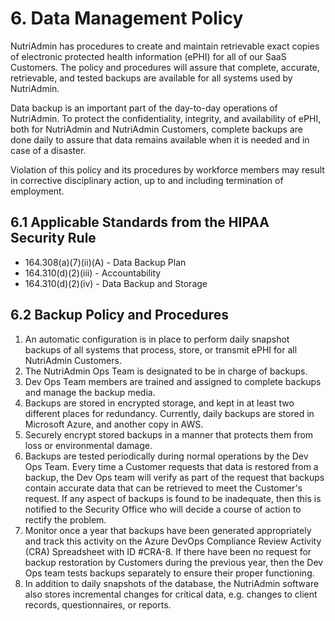 # 6. Data Management Policy

NutriAdmin has procedures to create and maintain retrievable exact copies of electronic protected health information (ePHI) for all of our SaaS Customers. The policy and procedures will assure that complete, accurate, retrievable, and tested backups are available for all systems used by NutriAdmin.

Data backup is an important part of the day-to-day operations of NutriAdmin. To protect the confidentiality, integrity, and availability of ePHI, both for NutriAdmin and NutriAdmin Customers, complete backups are done daily to assure that data remains available when it is needed and in case of a disaster.

Violation of this policy and its procedures by workforce members may result in corrective disciplinary action, up to and including termination of employment.

## 6.1 Applicable Standards from the HIPAA Security Rule

* 164.308(a)(7)(ii)(A) - Data Backup Plan
* 164.310(d)(2)(iii) - Accountability
* 164.310(d)(2)(iv) - Data Backup and Storage

## 6.2 Backup Policy and Procedures

1. An automatic configuration is in place to perform daily snapshot backups of all systems that process, store, or transmit ePHI for all NutriAdmin Customers.
2. The NutriAdmin Ops Team is designated to be in charge of backups.
3. Dev Ops Team members are trained and assigned to complete backups and manage the backup media.
4. Backups are stored in encrypted storage, and kept in at least two different places for redundancy. Currently, daily backups are stored in Microsoft Azure, and another copy in AWS.
5. Securely encrypt stored backups in a manner that protects them from loss or environmental damage.
6. Backups are tested periodically during normal operations by the Dev Ops Team. Every time a Customer requests that data is restored from a backup, the Dev Ops team will verify as part of the request that backups contain accurate data that can be retrieved to meet the Customer's request. If any aspect of backups is found to be inadequate, then this is notified to the Security Office who will decide a course of action to rectify the problem.
7. Monitor once a year that backups have been generated appropriately and track this activity on the Azure DevOps Compliance Review Activity (CRA) Spreadsheet with ID #CRA-8. If there have been no request for backup restoration by Customers during the previous year, then the Dev Ops team tests backups separately to ensure their proper functioning.
8. In addition to daily snapshots of the database, the NutriAdmin software also stores incremental changes for critical data, e.g. changes to client records, questionnaires, or reports.
